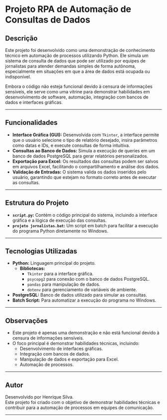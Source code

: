 # Projeto RPA de Automação de Consultas de Dados

## Descrição

Este projeto foi desenvolvido como uma demonstração de conhecimento técnico em automação de processos utilizando Python. Ele simula um sistema de consulta de dados que pode ser utilizado por equipes de jornalistas para atender demandas simples de forma autônoma, especialmente em situações em que a área de dados está ocupada ou indisponível.

Embora o código não esteja funcional devido à censura de informações sensíveis, ele serve como uma vitrine para demonstrar habilidades em desenvolvimento de software, automação, integração com bancos de dados e interfaces gráficas.

---

## Funcionalidades

- **Interface Gráfica (GUI):** Desenvolvida com `Tkinter`, a interface permite que o usuário selecione o tipo de relatório desejado, insira parâmetros como datas e IDs, e execute consultas de forma intuitiva.
- **Consultas ao Banco de Dados:** Simula a execução de queries em um banco de dados PostgreSQL para gerar relatórios personalizados.
- **Exportação para Excel:** Os resultados das consultas podem ser salvos em arquivos Excel, facilitando o compartilhamento e análise dos dados.
- **Validação de Entradas:** O sistema valida os dados inseridos pelo usuário, garantindo que estejam no formato correto antes de executar as consultas.

---

## Estrutura do Projeto

- **`script.py`:** Contém o código principal do sistema, incluindo a interface gráfica e a lógica de execução das consultas.
- **`projeto jornalistas.bat`:** Um script em batch para facilitar a execução do programa Python diretamente no Windows.

---

## Tecnologias Utilizadas

- **Python:** Linguagem principal do projeto.
    - **Bibliotecas:** 
        - `Tkinter` para a interface gráfica.
        - `psycopg2` para conexão com o banco de dados PostgreSQL.
        - `pandas` para manipulação de dados.
        - `dotenv` para gerenciamento de variáveis de ambiente.
- **PostgreSQL:** Banco de dados utilizado para simular as consultas.
- **Batch Script:** Para automatizar a execução do programa no Windows.

---

## Observações

- Este projeto é apenas uma demonstração e não está funcional devido à censura de informações sensíveis.
- O foco principal é demonstrar habilidades técnicas, incluindo:
    - Desenvolvimento de interfaces gráficas.
    - Integração com bancos de dados.
    - Manipulação de dados e exportação para Excel.
    - Automação de processos.

---

## Autor

Desenvolvido por Henrique Silva.  
Este projeto foi criado com o objetivo de demonstrar habilidades técnicas e contribuir para a automação de processos em equipes de comunicação.

---  
